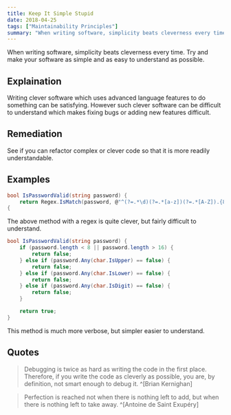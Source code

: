 ```yaml
---
title: Keep It Simple Stupid
date: 2018-04-25
tags: ["Maintainability Principles"]
summary: "When writing software, simplicity beats cleverness every time."
---
```


When writing software, simplicity beats cleverness every time. Try and make your
software as simple and as easy to understand as possible.

## Explaination

Writing clever software which uses advanced language features to do something
can be satisfying. However such clever software can be difficult to understand
which makes fixing bugs or adding new features difficult.

## Remediation

See if you can refactor complex or clever code so that it is more readily
understandable.

## Examples

```csharp
bool IsPasswordValid(string password) {
    return Regex.IsMatch(password, @"^(?=.*\d)(?=.*[a-z])(?=.*[A-Z]).{8,16}$");
{
```

The above method with a regex is quite clever, but fairly difficult to
understand.

```csharp
bool IsPasswordValid(string password) {
    if (password.length < 8 || password.length > 16) {
        return false;
    } else if (password.Any(char.IsUpper) == false) {
        return false;
    } else if (password.Any(char.IsLower) == false) {
        return false;
    } else if (password.Any(char.IsDigit) == false) {
        return false;
    }

    return true;
}
```

This method is much more verbose, but simpler easier to understand.

## Quotes

> Debugging is twice as hard as writing the code in the first place. Therefore,
if you write the code as cleverly as possible, you are, by definition, not smart
enough to debug it. ^[Brian Kernighan]

> Perfection is reached not when there is nothing left to add, but when there is
nothing left to take away. ^[Antoine de Saint Exupéry]